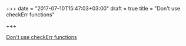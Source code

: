 +++
date = "2017-07-10T15:47:03+03:00"
draft = true
title = "Don't use checkErr functions"

+++

<p><a href="https://pocketgophers.com/checkErr">Don't use checkErr functions</a></p>
